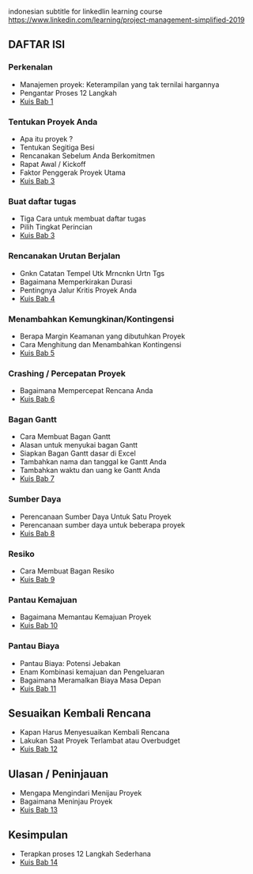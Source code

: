 indonesian subtitle for linkedlin learning course https://www.linkedin.com/learning/project-management-simplified-2019

## DAFTAR ISI

### Perkenalan
- Manajemen proyek: Keterampilan yang tak ternilai hargannya
- Pengantar Proses 12 Langkah
- [Kuis Bab 1](kuis/KUIS_BAB_1.MD)

### Tentukan Proyek Anda
- Apa itu proyek ?
- Tentukan Segitiga Besi
- Rencanakan Sebelum Anda Berkomitmen
- Rapat Awal / Kickoff
- Faktor Penggerak Proyek Utama
- [Kuis Bab 3](kuis/KUIS_BAB_2.MD)

### Buat daftar tugas
- Tiga Cara untuk membuat daftar tugas
- Pilih Tingkat Perincian
- [Kuis Bab 3](kuis/KUIS_BAB_3.MD)

### Rencanakan Urutan Berjalan
- Gnkn Catatan Tempel Utk Mrncnkn Urtn Tgs
- Bagaimana Memperkirakan Durasi
- Pentingnya Jalur Kritis Proyek Anda
- [Kuis Bab 4](kuis/KUIS_BAB_4.MD)

### Menambahkan Kemungkinan/Kontingensi
- Berapa Margin Keamanan yang dibutuhkan Proyek
- Cara Menghitung dan Menambahkan Kontingensi
- [Kuis Bab 5](kuis/KUIS_BAB_5.MD)

### Crashing / Percepatan Proyek
- Bagaimana Mempercepat Rencana Anda
- [Kuis Bab 6](kuis/KUIS_BAB_6.MD)

### Bagan Gantt
- Cara Membuat Bagan Gantt
- Alasan untuk menyukai bagan Gantt
- Siapkan Bagan Gantt dasar di Excel
- Tambahkan nama dan tanggal ke Gantt Anda
- Tambahkan waktu dan uang ke Gantt Anda
- [Kuis Bab 7](kuis/KUIS_BAB_7.MD)

### Sumber Daya
- Perencanaan Sumber Daya Untuk Satu Proyek
- Perencanaan sumber daya untuk beberapa proyek
- [Kuis Bab 8](kuis/KUIS_BAB_8.MD)

### Resiko
- Cara Membuat Bagan Resiko
- [Kuis Bab 9](kuis/KUIS_BAB_9.MD)

### Pantau Kemajuan
- Bagaimana Memantau Kemajuan Proyek
- [Kuis Bab 10](kuis/KUIS_BAB_10.MD)

### Pantau Biaya
- Pantau Biaya: Potensi Jebakan
- Enam Kombinasi kemajuan dan Pengeluaran
- Bagaimana Meramalkan Biaya Masa Depan
- [Kuis Bab 11](kuis/KUIS_BAB_11.MD)

## Sesuaikan Kembali Rencana
- Kapan Harus Menyesuaikan Kembali Rencana
- Lakukan Saat Proyek Terlambat atau Overbudget
- [Kuis Bab 12](kuis/KUIS_BAB_12.MD)

## Ulasan / Peninjauan
- Mengapa Mengindari Menijau Proyek
- Bagaimana Meninjau Proyek
- [Kuis Bab 13](kuis/KUIS_BAB_13.MD)

## Kesimpulan
- Terapkan proses 12 Langkah Sederhana
- [Kuis Bab 14](kuis/KUIS_BAB_14.MD)


